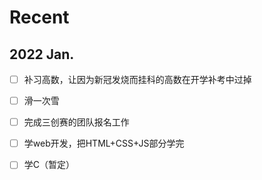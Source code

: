 # Recent
## 2022 Jan.
- [ ] 补习高数，让因为新冠发烧而挂科的高数在开学补考中过掉<br>
-[ ] 滑一次雪
-[ ] 完成三创赛的团队报名工作<br>
-[ ] 学web开发，把HTML+CSS+JS部分学完<br>
-[ ] 学C（暂定）
 